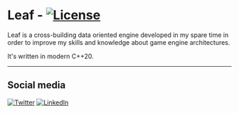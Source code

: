# Leaf - [![License](https://img.shields.io/github/license/Farravid/Leaf.svg)](https://github.com/Farravid/Leaf/blob/main/LICENSE)

Leaf is a cross-building data oriented engine developed in my spare time in order to improve my skills and knowledge about game engine architectures.

It's written in modern C++20.

***

## Social media
[![Twitter](https://img.shields.io/badge/%40farravid--blue.svg?style=for-the-badge&logo=Twitter)](https://twitter.com/DavidMart_6)
[![LinkedIn](https://img.shields.io/badge/%40DavidMartinez--blue.svg?style=for-the-badge&logo=LinkedIn)](https://www.linkedin.com/in/david-mart%C3%ADnez-garc%C3%ADa-62b401188/)
